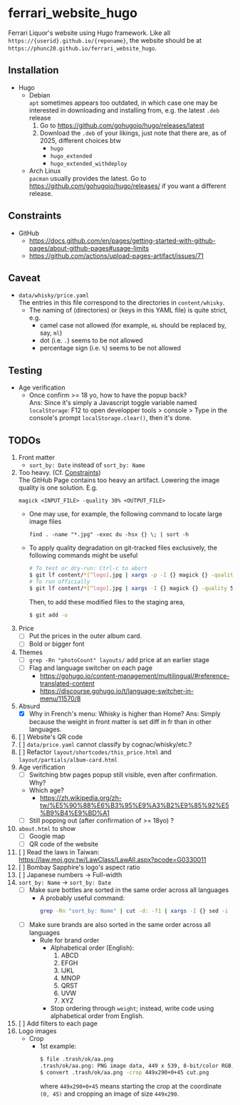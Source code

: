# ferrari_website_hugo
Ferrari Liquor's website using Hugo framework.
Like all `https://{userid}.github.io/{reponame}`,
the website should be at `https://phunc20.github.io/ferrari_website_hugo`.


## Installation
- Hugo
    - Debian  
      `apt` sometimes appears too outdated, in which case one may be interested
      in downloading and installing from, e.g. the latest `.deb` release
        1. Go to <https://github.com/gohugoio/hugo/releases/latest>
        1. Download the `.deb` of your likings, just note that there are, as of 2025, different choices btw
            - `hugo`
            - `hugo_extended`
            - `hugo_extended_withdeploy`
    - Arch Linux  
      `pacman` usually provides the latest. Go to <https://github.com/gohugoio/hugo/releases/>
      if you want a different release.


## Constraints
- GitHub
    - <https://docs.github.com/en/pages/getting-started-with-github-pages/about-github-pages#usage-limits>
    - <https://github.com/actions/upload-pages-artifact/issues/71>


## Caveat
- `data/whisky/price.yaml`  
  The entries in this file correspond to the directories in `content/whisky`.
    - The naming of (directories) or (keys in this YAML file) is quite strict, e.g.
        - camel case not allowed (for example, `mL` should be replaced by, say, `ml`)
        - dot (i.e. `.`) seems to be not allowed
        - percentage sign (i.e. `%`) seems to be not allowed


## Testing
- Age verification
    - Once confirm >= 18 yo, how to have the popup back?  
      Ans: Since it's simply a Javascript toggle variable named
      `localStorage`: F12 to open developper tools > console > Type
      in the console's prompt `localStorage.clear()`, then it's done.


## TODOs
1. Front matter
    - `sort_by: Date` instead of `sort_by: Name`
1. Too heavy. (Cf. [Constraints](#constraints))  
   The GitHub Page contains too heavy an artifact. Lowering the image quality
   is one solution. E.g.
   ```
   magick <INPUT_FILE> -quality 30% <OUTPUT_FILE>
   ```
    - One may use, for example, the following command to locate large image files
      ```
      find . -name "*.jpg" -exec du -hsx {} \; | sort -h
      ```
    - To apply quality degradation on git-tracked files exclusively, the following
      commands might be useful
      ```bash
      # To test or dry-run: Ctrl-c to abort
      $ git lf content/*[^logo].jpg | xargs -p -I {} magick {} -quality 50% {}
      # To run officially
      $ git lf content/*[^logo].jpg | xargs -I {} magick {} -quality 50% {}
      ```
      Then, to add these modified files to the staging area,
      ```bash
      $ git add -u
      ```
1. Price
    - [ ] Put the prices in the outer album card.
    - [ ] Bold or bigger font
1. Themes
    - [ ] `grep -Rn "photoCount" layouts/` add price at an earlier stage
    - [ ] Flag and language switcher on each page
        - <https://gohugo.io/content-management/multilingual/#reference-translated-content>
        - <https://discourse.gohugo.io/t/language-switcher-in-menu/11570/8>
1. Absurd
    - [x] Why in French's menu: Whisky is higher than Home? Ans: Simply because the
      weight in front matter is set diff in fr than in other languages.
1. [ ] Website's QR code
1. [ ] `data/price.yaml` cannot classify by cognac/whisky/etc.?
1. [ ] Refactor `layout/shortcodes/this_price.html` and `layout/partials/album-card.html`
1. Age verification
    - [ ] Switching btw pages popup still visible, even after confirmation. Why?
    - Which age?
        - <https://zh.wikipedia.org/zh-tw/%E5%90%88%E6%B3%95%E9%A3%B2%E9%85%92%E5%B9%B4%E9%BD%A1>
    - [ ] Still popping out (after confirmation of >= 18yo) ?
1. `about.html` to show
    - [ ] Google map
    - [ ] QR code of the website
1. [ ] Read the laws in Taiwan: <https://law.moj.gov.tw/LawClass/LawAll.aspx?pcode=G0330011>
1. [ ] Bombay Sapphire's logo's aspect ratio
1. [ ] Japanese numbers -> Full-width
1. `sort_by: Name` -> `sort_by: Date`
    - [ ] Make sure bottles are sorted in the same order across all languages
        - A probably useful command:
          ```bash
          grep -Rn "sort_by: Name" | cut -d: -f1 | xargs -I {} sed -i 's/sort_by: Name/sort_by: Date/' {}
          ```
    - [ ] Make sure brands are also sorted in the same order across all languages
        - Rule for brand order
            - Alphabetical order (English):
                1. ABCD
                2. EFGH
                3. IJKL
                4. MNOP
                5. QRST
                6. UVW
                7. XYZ
            - Stop ordering through `weight`; instead, write code using alphabetical order from English.
1. [ ] Add filters to each page
1. Logo images
    - Crop
        - 1st example:
          ```bash
          $ file .trash/ok/aa.png
          .trash/ok/aa.png: PNG image data, 449 x 539, 8-bit/color RGB, non-interlaced
          $ convert .trash/ok/aa.png -crop 449x290+0+45 cut.png
          ```
          where `449x290+0+45` means starting the crop at the coordinate `(0, 45)` and cropping an image of size
          `449x290`.
